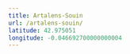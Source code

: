 ```yaml
---
title: Artalens-Souin
url: /artalens-souin/
latitude: 42.975051
longitude: -0.046692700000000004
---
```

